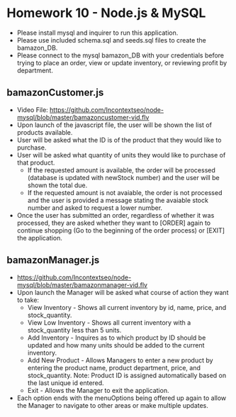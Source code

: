 # Homework 10 - Node.js & MySQL

* Please install mysql and inquirer to run this application.
* Please use included schema.sql and seeds.sql files to create the bamazon_DB.
* Please connect to the mysql bamazon_DB with your credentials before trying to place an order, view or update inventory, or reviewing profit by department. 

## bamazonCustomer.js
* Video File: https://github.com/Incontextseo/node-mysql/blob/master/bamazoncustomer-vid.flv
* Upon launch of the javascript file, the user will be shown the list of products available.
* User will be asked what the ID is of the product that they would like to purchase.
* User will be asked what quantity of units they would like to purchase of that product.
    * If the requested amount is available, the order will be processed (database is updated with newStock number) and the user will be shown the total due.
    * If the requested amount is not avaiable, the order is not processed and the user is provided a message stating the avaiable stock number and asked to request a lower number.
* Once the user has submitted an order, regardless of whether it was processed, they are asked whether they want to [ORDER] again to continue shopping (Go to the beginning of the order process) or [EXIT] the application.

## bamazonManager.js
* https://github.com/Incontextseo/node-mysql/blob/master/bamazonmanager-vid.flv
* Upon launch the Manager will be asked what course of action they want to take:
    * View Inventory - Shows all current inventory by id, name, price, and stock_quantity.
    * View Low Inventory - Shows all current inventory with a stock_quantity less than 5 units.
    * Add Inventory - Inquires as to which product by ID should be updated and how many units should be added to the current inventory.
    * Add New Product - Allows Managers to enter a new product by entering the product name, product department, price, and stock_quantity. Note: Product ID is assigned automatically based on the last unique id entered.
    * Exit - Allows the Manager to exit the application.
* Each option ends with the menuOptions being offered up again to allow the Manager to navigate to other areas or make multiple updates.
